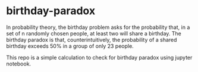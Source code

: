 # birthday-paradox

In probability theory, the birthday problem asks for the probability that, in a set of n randomly chosen people, at least two will share a birthday. The birthday paradox is that, counterintuitively, the probability of a shared birthday exceeds 50% in a group of only 23 people.

This repo is a simple calculation to check for birthday paradox using jupyter notebook.